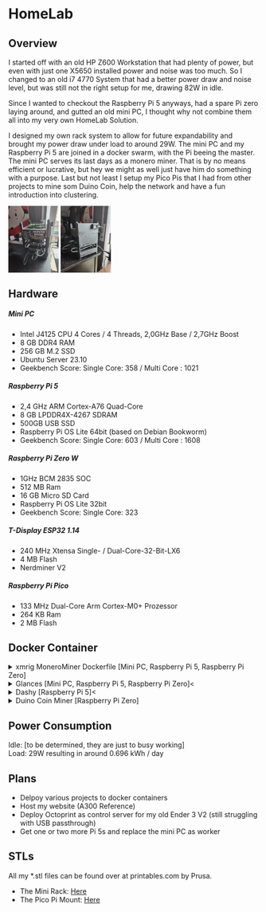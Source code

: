 # HomeLab

## Overview
I started off with an old HP Z600 Workstation that had plenty of power, but even with just one X5650 installed power and noise was too much. So I changed to an old i7 4770 System that had a better power draw and noise level, but was still not the right setup for me, drawing 82W in idle.

Since I wanted to checkout the Raspberry Pi 5 anyways, had a spare Pi zero laying around, and gutted an old mini PC, I thought why not combine them all into my very own HomeLab Solution.

I designed my own rack system to allow for future expandability and brought my power draw under load to around 29W. The mini PC and my Raspberry Pi 5 are joined in a docker swarm, with the Pi beeing the master. The mini PC serves its last days as a monero miner. That is by no means efficient or lucrative, but hey we might as well just have him do something with a purpose. Last but not least I setup my Pico Pis that I had from other projects to mine som Duino Coin, help the network and have a fun introduction into clustering.

<img src="pictures/homeLab.jpg" width="20%" align="center">
<img src="pictures/homeLab2.jpg" width="20%" align="center">

## Hardware

##### Mini PC
- Intel J4125 CPU 4 Cores / 4 Threads, 2,0GHz Base / 2,7GHz Boost
- 8 GB DDR4 RAM
- 256 GB M.2 SSD
- Ubuntu Server 23.10
- Geekbench Score: Single Core: 358 / Multi Core : 1021

##### Raspberry Pi 5
- 2,4 GHz ARM Cortex-A76 Quad-Core
- 8 GB LPDDR4X-4267 SDRAM
- 500GB USB SSD
- Raspberry Pi OS Lite 64bit (based on Debian Bookworm)
- Geekbench Score: Single Core: 603 / Multi Core : 1608

##### Raspberry Pi Zero W
- 1GHz BCM 2835 SOC
- 512 MB Ram
- 16 GB Micro SD Card
- Raspberry Pi OS Lite 32bit
- Geekbench Score: Single Core: 323

##### T-Display ESP32 1.14
- 240 MHz Xtensa Single- / Dual-Core-32-Bit-LX6
- 4 MB Flash
- Nerdminer V2

##### Raspberry Pi Pico
- 133 MHz Dual-Core Arm Cortex-M0+ Prozessor
- 264 KB Ram
- 2 MB Flash

## Docker Container
<details>
<summary>xmrig MoneroMiner Dockerfile [Mini PC, Raspberry Pi 5, Raspberry Pi Zero]</summary>
<img src="pictures/miner.png" width="50%" align="center">
<p>I wrote this Dockerfile and build the image on the raspberry pi and the x86 (due to architecture difference). This gave me the image needed to run a preconfigured xmrig instance, mining XMR for the moneroocean pool. Here you can find my <a href="https://github.com/JetDev22/homelab/xmrigContainer/Dockerfile">Dockerfile</a>. For my mini PC running the Intel J4125 I had to add --threads=4 to force all 4 cores to be used. The pi image works right out of the box on all cores</p>
</details>
<details>
<summary>Glances [Mini PC, Raspberry Pi 5, Raspberry Pi Zero]<</summary>
<img src="pictures/glances.png" width="50%" align="center">
<p>I run Glances to monitor each worker (Raspberry Pi and X86 mini PC). Here you can find <a href="https://github.com/joweisberg/docker-glances">Glances on Github</a></p>
</details>
<details>
<summary>Dashy [Raspberry Pi 5]<</summary>
<img src="pictures/dashy.png" width="50%" align="center">
<p>With glances installed, I use dashy to display all my servers in one convenient place (currently two). And since there was some space left, why not use it to track the latest crypto developments. I deployed dashy as docker container on my raspberry pi 5 using the following command.<ul><li>docker run -d -p 8080:80 -v ~/dashyconfig/my-conf.yml:/app/public/conf.yml --name HomeLab --restart=always lissy93/dashy:latest</li></ul>You can find my dashy config in this repositories files</p>
</details>
<details>
<summary>Duino Coin Miner [Raspberry Pi Zero]</summary>
<img src="pictures/duinoMiner.png" width="30%" align="center">
<img src="pictures/picoCluster2.jpg" width="20%" align="center"><br>
<p>The Pi Zero manages my 8 Pico Pi cluster, mining Duco (Duino Coin) and mines Duco itself at the same time. You can find the Duino Project <a href="https://duinocoin.com/">here</a></p>
</details>

## Power Consumption
Idle: [to be determined, they are just to busy working]<br>
Load: 29W resulting in around 0.696 kWh / day

## Plans
- Delpoy various projects to docker containers
- Host my website (A300 Reference)
- Deploy Octoprint as control server for my old Ender 3 V2 (still struggling with USB passthrough)
- Get one or two more Pi 5s and replace the mini PC as worker

## STLs
All my *.stl files can be found over at printables.com by Prusa.<ul>
<li>The Mini Rack: <a href="https://www.printables.com/model/763694-modular-and-stackable-homelab-mini-rack">Here</a></li>
<li>The Pico Pi Mount: <a href="https://www.printables.com/model/765855-usb-cable-mount-for-pico-cluster">Here</a></li>
</ul>

